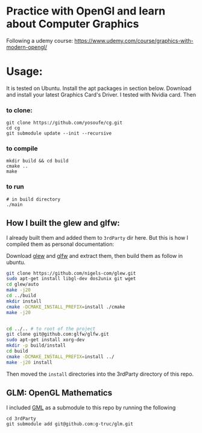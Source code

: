 # Practice with OpenGl and learn about Computer Graphics

Following a udemy course: https://www.udemy.com/course/graphics-with-modern-opengl/

# Usage:
It is tested on Ubuntu. Install the apt packages in section below. 
Download and install your latest Graphics Card's Driver. 
I tested with Nvidia card. Then

### to clone:
```
git clone https://github.com/yosoufe/cg.git
cd cg
git submodule update --init --recursive
```

### to compile
```
mkdir build && cd build
cmake ..
make
```

### to run
```
# in build directory
./main

```

## How I built the glew and glfw:
I already built them and added them to `3rdParty` dir here.
But this is how I compiled them as personal documentation:


Download [glew](http://glew.sourceforge.net/) and 
[glfw](https://www.glfw.org/download.html) and extract 
them, then build them as follow in ubuntu.

```bash
git clone https://github.com/nigels-com/glew.git
sudo apt-get install libgl-dev dos2unix git wget
cd glew/auto
make -j20
cd ../build
mkdir install
cmake -DCMAKE_INSTALL_PREFIX=install ./cmake
make -j20


cd ../.. # to root of the project
git clone git@github.com:glfw/glfw.git
sudo apt-get install xorg-dev
mkdir -p build/install
cd build
cmake -DCMAKE_INSTALL_PREFIX=install ../
make -j20 install
```

Then moved the `install` directories into the 3rdParty directory of this repo.

## GLM: OpenGL Mathematics
I included [GML](http://glm.g-truc.net/) as a submodule 
to this repo by running the following

```
cd 3rdParty
git submodule add git@github.com:g-truc/glm.git
```